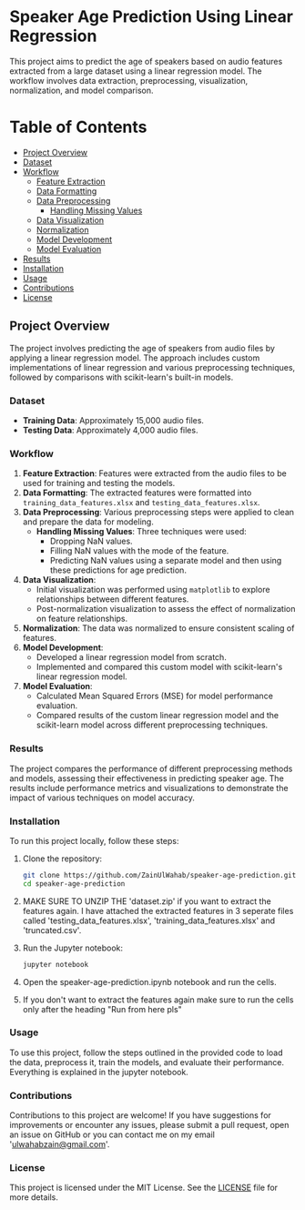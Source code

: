 # Speaker Age Prediction Using Linear Regression

This project aims to predict the age of speakers based on audio features extracted from a large dataset using a linear regression model. The workflow involves data extraction, preprocessing, visualization, normalization, and model comparison. 

# Table of Contents

- [Project Overview](#project-overview)
- [Dataset](#dataset)
- [Workflow](#workflow)
  - [Feature Extraction](#feature-extraction)
  - [Data Formatting](#data-formatting)
  - [Data Preprocessing](#data-preprocessing)
    - [Handling Missing Values](#handling-missing-values)
  - [Data Visualization](#data-visualization)
  - [Normalization](#normalization)
  - [Model Development](#model-development)
  - [Model Evaluation](#model-evaluation)
- [Results](#results)
- [Installation](#installation)
- [Usage](#usage)
- [Contributions](#contributions)
- [License](#license)

## Project Overview

The project involves predicting the age of speakers from audio files by applying a linear regression model. The approach includes custom implementations of linear regression and various preprocessing techniques, followed by comparisons with scikit-learn's built-in models.

### Dataset

- **Training Data**: Approximately 15,000 audio files.
- **Testing Data**: Approximately 4,000 audio files.

### Workflow

1. **Feature Extraction**: Features were extracted from the audio files to be used for training and testing the models.
2. **Data Formatting**: The extracted features were formatted into `training_data_features.xlsx` and `testing_data_features.xlsx`.
3. **Data Preprocessing**: Various preprocessing steps were applied to clean and prepare the data for modeling.
   - **Handling Missing Values**: Three techniques were used:
     - Dropping NaN values.
     - Filling NaN values with the mode of the feature.
     - Predicting NaN values using a separate model and then using these predictions for age prediction.
4. **Data Visualization**: 
   - Initial visualization was performed using `matplotlib` to explore relationships between different features.
   - Post-normalization visualization to assess the effect of normalization on feature relationships.
5. **Normalization**: The data was normalized to ensure consistent scaling of features.
6. **Model Development**:
   - Developed a linear regression model from scratch.
   - Implemented and compared this custom model with scikit-learn's linear regression model.
7. **Model Evaluation**:
   - Calculated Mean Squared Errors (MSE) for model performance evaluation.
   - Compared results of the custom linear regression model and the scikit-learn model across different preprocessing techniques.

### Results

The project compares the performance of different preprocessing methods and models, assessing their effectiveness in predicting speaker age. The results include performance metrics and visualizations to demonstrate the impact of various techniques on model accuracy.

### Installation

To run this project locally, follow these steps:

1. Clone the repository:

   ```bash
   git clone https://github.com/ZainUlWahab/speaker-age-prediction.git
   cd speaker-age-prediction

3. MAKE SURE TO UNZIP THE 'dataset.zip' if you want to extract the features again. I have attached the extracted features in 3 seperate files called 'testing_data_features.xlsx', 'training_data_features.xlsx' and 'truncated.csv'.
    
4. Run the Jupyter notebook:
   ```bash
   jupyter notebook

5. Open the speaker-age-prediction.ipynb notebook and run the cells.
   
7. If you don't want to extract the features again make sure to run the cells only after the heading "Run from here pls"
   
### Usage

To use this project, follow the steps outlined in the provided code to load the data, preprocess it, train the models, and evaluate their performance. Everything is explained in the jupyter notebook.

### Contributions

Contributions to this project are welcome! If you have suggestions for improvements or encounter any issues, please submit a pull request, open an issue on GitHub or you can contact me on my email 'ulwahabzain@gmail.com'.

### License

This project is licensed under the MIT License. See the [LICENSE](LICENSE) file for more details.
